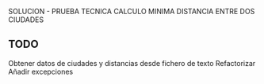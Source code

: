 SOLUCION - PRUEBA TECNICA CALCULO MINIMA DISTANCIA ENTRE DOS CIUDADES

TODO
----

Obtener datos de ciudades y distancias desde fichero de texto
Refactorizar
Añadir excepciones
